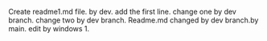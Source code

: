 Create readme1.md file. by dev.
add the first line.
change one by dev branch.
change two by dev branch.
Readme.md changed by dev branch.by main.
edit by windows 1.